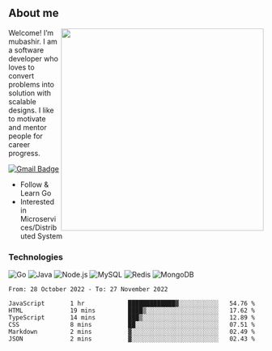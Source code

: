 ## About me

<img align="right" src="https://github-readme-stats-zhiwei-feng.vercel.app/api?username=mub4shir&show_icons=true" width="400" />

Welcome! I’m mubashir. I am a software developer who loves to convert problems into solution with scalable designs. I like to motivate and mentor people for career progress.

[![Gmail Badge](https://img.shields.io/badge/-mubashir11131719@gmail.com-c14438?style=flat-square&logo=Gmail&logoColor=white&link=mailto:mubashir11131719@gmail.com)](mailto:mubashir11131719@gmail.com)




- Follow & Learn Go
- Interested in Microservices/Distributed System


### Technologies
![Go](https://img.shields.io/badge/-Go-000000?style=flat-square&logo=go)
![Java](https://img.shields.io/badge/-Java-E34A86?style=flat-square&logo=java)
![Node.js](https://img.shields.io/badge/-Node.js-000000?style=flat-square&logo=node.js)
![MySQL](https://img.shields.io/badge/-MySQL-orange?style=flat-square&logo=MySQL)
![Redis](https://img.shields.io/badge/-Redis-black?style=flat-square&logo=Redis)
![MongoDB](https://img.shields.io/badge/-MongoDB-000000?style=flat-square&logo=mongodb)






<!--START_SECTION:waka-->

```text
From: 28 October 2022 - To: 27 November 2022

JavaScript       1 hr            █████████████▓░░░░░░░░░░░   54.76 %
HTML             19 mins         ████▒░░░░░░░░░░░░░░░░░░░░   17.62 %
TypeScript       14 mins         ███▒░░░░░░░░░░░░░░░░░░░░░   12.89 %
CSS              8 mins          ██░░░░░░░░░░░░░░░░░░░░░░░   07.51 %
Markdown         2 mins          ▓░░░░░░░░░░░░░░░░░░░░░░░░   02.49 %
JSON             2 mins          ▓░░░░░░░░░░░░░░░░░░░░░░░░   02.43 %
```

<!--END_SECTION:waka-->
</p>



